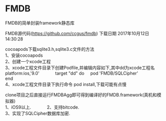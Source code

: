 # FMDB
FMDB的简单封装framework静态库

FMDB源代码(https://github.com/ccgus/fmdb) 下载日期 2017年10月12日14:30:28

cocoapods下载sqlite3.h,sqlite3.c文件的方法
</br>
1、安装cocoapods
</br>
2、创建一个xcode工程
</br>
3、xcode工程文件目录下创建Podfile,并编辑内容如下,其中dd为xcode工程名
</br>
platform:ios,'9.0'             
target "dd" do     
pod 'FMDB/SQLCipher'    
end                
4、xcode工程文件目录下执行命令 pod install,下载可能有点慢


clone项目之后直接运行FMDBAgg即可得到编译好的FMDB.framework(真机和模拟器)
</br>
1、iOS9以上.             
2、支持bitcode.                                      
3、实现了SQLCipher数据库加密.

